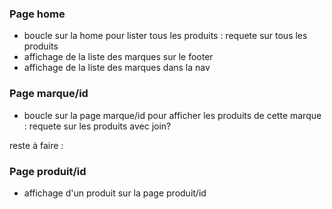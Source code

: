 ### Page home

- boucle sur la home pour lister tous les produits : requete sur tous les produits
- affichage de la liste des marques sur le footer
- affichage de la liste des marques dans la nav

### Page marque/id
- boucle sur la page marque/id pour afficher les produits de cette marque : requete sur les produits avec join?


reste à faire :
### Page produit/id
- affichage d'un produit sur la page produit/id
